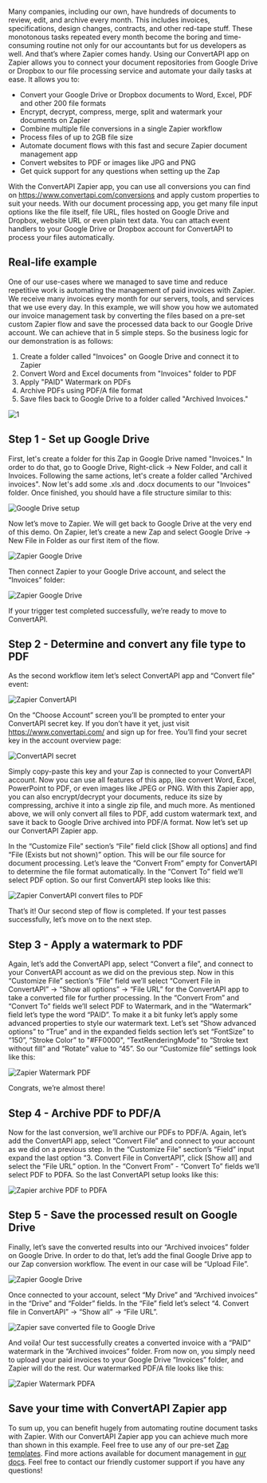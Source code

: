 Many companies, including our own, have hundreds of documents to review, edit, and archive every month. This includes invoices, specifications, design changes, contracts, and other red-tape stuff. These monotonous tasks repeated every month become the boring and time-consuming routine not only for our accountants but for us developers as well. And that’s where Zapier comes handy.
Using our ConvertAPI app on Zapier allows you to connect your document repositories from Google Drive or Dropbox to our file processing service and automate your daily tasks at ease. It allows you to:

- Convert your Google Drive or Dropbox documents to Word, Excel, PDF and other 200 file formats
- Encrypt, decrypt, compress, merge, split and watermark your documents on Zapier
- Combine multiple file conversions in a single Zapier workflow
- Process files of up to 2GB file size
- Automate document flows with this fast and secure Zapier document management app
- Convert websites to PDF or images like JPG and PNG
- Get quick support for any questions when setting up the Zap

With the ConvertAPI Zapier app, you can use all conversions you can find on https://www.convertapi.com/conversions and apply custom properties to suit your needs. With our document processing app, you get many file input options like the file itself, file URL, files hosted on Google Drive and Dropbox, website URL or even plain text data. You can attach event handlers to your Google Drive or Dropbox account for ConvertAPI to process your files automatically.

## Real-life example

One of our use-cases where we managed to save time and reduce repetitive work is automating the management of paid invoices with Zapier. We receive many invoices every month for our servers, tools, and services that we use every day. In this example, we will show you how we automated our invoice management task by converting the files based on a pre-set custom Zapier flow and save the processed data back to our Google Drive account. We can achieve that in 5 simple steps. So the business logic for our demonstration is as follows:

1. Create a folder called "Invoices" on Google Drive and connect it to Zapier
2. Convert Word and Excel documents from "Invoices" folder to PDF
3. Apply "PAID" Watermark on PDFs
4. Archive PDFs using PDF/A file format
5. Save files back to Google Drive to a folder called "Archived Invoices."

![1](https://user-images.githubusercontent.com/62603039/87674797-2b553580-c77f-11ea-8126-e5aecf291871.png)

## Step 1 - Set up Google Drive

First, let's create a folder for this Zap in Google Drive named "Invoices." In order to do that, go to Google Drive, Right-click -> New Folder, and call it Invoices. Following the same actions, let's create a folder called "Archived invoices". Now let's add some .xls and .docx documents to our "Invoices" folder. Once finished, you should have a file structure similar to this:

![Google Drive setup](https://user-images.githubusercontent.com/62603039/86243781-a0394480-bbaf-11ea-99a5-d5a35b00f054.PNG)

Now let’s move to Zapier. We will get back to Google Drive at the very end of this demo. On Zapier, let’s create a new Zap and select Google Drive -> New File in Folder as our first item of the flow.

![Zapier Google Drive](https://user-images.githubusercontent.com/62603039/86257519-54dc6180-bbc2-11ea-80bd-35771c97f8e0.PNG)

Then connect Zapier to your Google Drive account, and select the “Invoices” folder:

![Zapier Google Drive](https://user-images.githubusercontent.com/62603039/86257520-5574f800-bbc2-11ea-863d-b512533205df.PNG)

If your trigger test completed successfully, we’re ready to move to ConvertAPI.

## Step 2 - Determine and convert any file type to PDF

As the second workflow item let’s select ConvertAPI app and “Convert file” event:

![Zapier ConvertAPI](https://user-images.githubusercontent.com/62603039/86257521-560d8e80-bbc2-11ea-9a03-61b95653e699.PNG)

On the “Choose Account” screen you’ll be prompted to enter your ConvertAPI secret key. If you don’t have it yet, just visit https://www.convertapi.com/ and sign up for free. You’ll find your secret key in the account overview page:

![ConvertAPI secret](https://user-images.githubusercontent.com/62603039/86244199-4422f000-bbb0-11ea-92bb-f30df0dff834.png)

Simply copy-paste this key and your Zap is connected to your ConvertAPI account. Now you can use all features of this app, like convert Word, Excel, PowerPoint to PDF, or even images like JPEG or PNG. With this Zapier app, you can also encrypt/decrypt your documents, reduce its size by compressing, archive it into a single zip file, and much more. As mentioned above, we will only convert all files to PDF, add custom watermark text, and save it back to Google Drive archived into PDF/A format. Now let’s set up our ConvertAPI Zapier app.

In the “Customize File” section’s “File” field click [Show all options] and find “File (Exists but not shown)” option. This will be our file source for document processing. Let’s leave the “Convert From” empty for ConvertAPI to determine the file format automatically. In the “Convert To” field we’ll select PDF option. So our first ConvertAPI step looks like this:

![Zapier ConvertAPI convert files to PDF](https://user-images.githubusercontent.com/62603039/86257522-560d8e80-bbc2-11ea-937d-9702513d26a2.PNG)

That’s it! Our second step of flow is completed. If your test passes successfully, let’s move on to the next step. 

## Step 3 - Apply a watermark to PDF

Again, let’s add the ConvertAPI app, select “Convert a file”, and connect to your ConvertAPI account as we did on the previous step. Now in this “Customize File” section’s “File” field we’ll select “Convert File in ConvertAPI” -> “Show all options” -> “File URL” for the ConvertAPI app to take a converted file for further processing. In the “Convert From” and “Convert To” fields we’ll select PDF to Watermark, and in the “Watermark” field let’s type the word “PAID”. To make it a bit funky let’s apply some advanced properties to style our watermark text. Let’s set “Show advanced options” to “True” and in the expanded fields section let’s set “FontSize” to “150”, “Stroke Color” to "#FF0000", “TextRenderingMode” to “Stroke text without fill” and “Rotate” value to “45”. So our “Customize file” settings look like this:

![Zapier Watermark PDF](https://user-images.githubusercontent.com/62603039/86257523-56a62500-bbc2-11ea-905b-f973d07d0f43.PNG)

Congrats, we’re almost there! 

## Step 4 - Archive PDF to PDF/A

Now for the last conversion, we’ll archive our PDFs to PDF/A. Again, let’s add the ConvertAPI app, select “Convert File” and connect to your account as we did on a previous step. In the “Customize File” section’s “Field” input expand the last option “3. Convert File in ConvertAPI”, click [Show all] and select the “File URL” option. In the “Convert From” - “Convert To” fields we’ll select PDF to PDFA. So the last ConvertAPI setup looks like this:

![Zapier archive PDF to PDFA](https://user-images.githubusercontent.com/62603039/86243798-a29b9e80-bbaf-11ea-9a7c-02cfbeebb334.PNG)

## Step 5 - Save the processed result on Google Drive

Finally, let’s save the converted results into our “Archived invoices” folder on Google Drive. In order to do that, let’s add the final Google Drive app to our Zap conversion workflow. The event in our case will be “Upload File”.

![Zapier Google Drive](https://user-images.githubusercontent.com/62603039/86257526-573ebb80-bbc2-11ea-8864-37440da5e2e1.PNG)

Once connected to your account, select “My Drive” and “Archived invoices” in the “Drive” and “Folder” fields. In the “File” field let’s select “4. Convert file in ConvertAPI” -> “Show all” -> “File URL”.

![Zapier save converted file to Google Drive](https://user-images.githubusercontent.com/62603039/86245171-c3fd8a00-bbb1-11ea-96dc-6b6c3896e981.png)

And voila! Our test successfully creates a converted invoice with a “PAID” watermark in the “Archived invoices” folder. From now on, you simply need to upload your paid invoices to your Google Drive “Invoices” folder, and Zapier will do the rest. Our watermarked PDF/A file looks like this:

![Zapier Watermark PDFA](https://user-images.githubusercontent.com/62603039/86257530-573ebb80-bbc2-11ea-9f12-960482edd846.PNG)

## Save your time with ConvertAPI Zapier app

To sum up, you can benefit hugely from automating routine document tasks with Zapier. With our ConvertAPI Zapier app you can achieve much more than shown in this example. Feel free to use any of our pre-set [Zap templates](https://zapier.com/apps/convertapi/integrations#zap-template-list). Find more actions available for document management in [our docs](https://www.convertapi.com/doc/supported-formats). Feel free to contact our friendly customer support if you have any questions!
